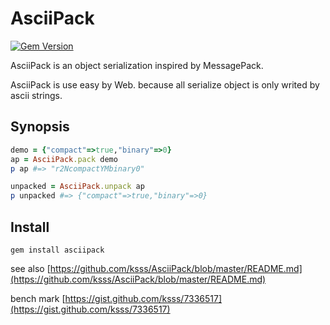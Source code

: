 # AsciiPack

[![Gem Version](https://badge.fury.io/rb/asciipack.png)](http://badge.fury.io/rb/asciipack)

AsciiPack is an object serialization inspired by MessagePack.

AsciiPack is use easy by Web. because all serialize object is only writed by ascii strings.

## Synopsis

```ruby
demo = {"compact"=>true,"binary"=>0}
ap = AsciiPack.pack demo
p ap #=> "r2NcompactYMbinary0"

unpacked = AsciiPack.unpack ap
p unpacked #=> {"compact"=>true,"binary"=>0}
```

## Install

```
gem install asciipack
```

see also [https://github.com/ksss/AsciiPack/blob/master/README.md](https://github.com/ksss/AsciiPack/blob/master/README.md)

bench mark [https://gist.github.com/ksss/7336517](https://gist.github.com/ksss/7336517)
